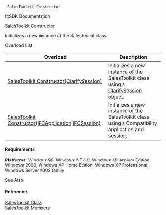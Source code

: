 ﻿     SalesToolkit Constructor                                                   

fcSDK Documentation

SalesToolkit Constructor

Initializes a new instance of the SalesToolkit class.

Overload List

| Overload | Description |
| --- | --- |
| [SalesToolkit Constructor(ClarifySession)](FChoice.Toolkits.Clarify~FChoice.Toolkits.Clarify.Sales.SalesToolkit~_ctor(ClarifySession).md) | Initializes a new instance of the SalesToolkit class using a [ClarifySession](fcSDK~FChoice.Foundation.Clarify.ClarifySession.md) object.   |
| [SalesToolkit Constructor(IFCApplication,IFCSession)](FChoice.Toolkits.Clarify~FChoice.Toolkits.Clarify.Sales.SalesToolkit~_ctor(IFCApplication,IFCSession).md) | Initializes a new instance of the SalesToolkit class using a Compatibility application and session.   |

#### Requirements

**Platforms:** Windows 98, Windows NT 4.0, Windows Millennium Edition, Windows 2000, Windows XP Home Edition, Windows XP Professional, Windows Server 2003 family

See Also

#### Reference

[SalesToolkit Class](FChoice.Toolkits.Clarify~FChoice.Toolkits.Clarify.Sales.SalesToolkit.md)  
[SalesToolkit Members](FChoice.Toolkits.Clarify~FChoice.Toolkits.Clarify.Sales.SalesToolkit_members.md)